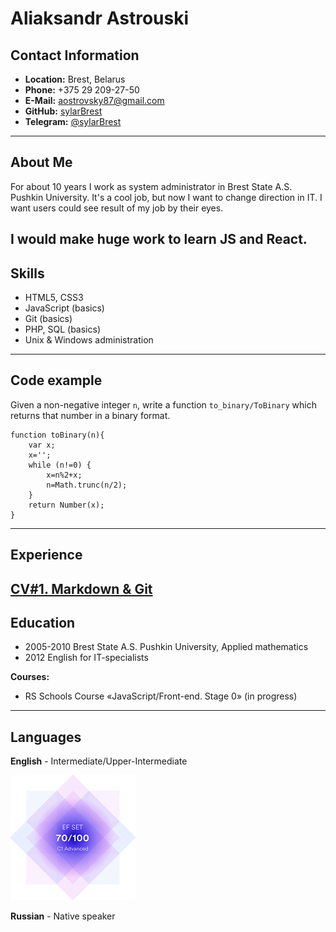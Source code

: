 # Aliaksandr Astrouski
## Contact Information
* __Location:__ Brest, Belarus
* __Phone:__ +375 29 209-27-50
* __E-Mail:__ aostrovsky87@gmail.com
* __GitHub:__ [sylarBrest](https://github.com/sylarBrest "GitHub sylarBrest")
* __Telegram:__ [@sylarBrest](https://t.me/sylarBrest "Chat with sylarBrest")
----------------------
## About Me

For about 10 years I work as system administrator in Brest State A.S. Pushkin University. It's a cool job, but now I want to change direction in IT. I want users could see result of my job by their eyes.

I would make huge work to learn JS and React.
-----------------
## Skills
* HTML5, CSS3
* JavaScript (basics)
* Git (basics)
* PHP, SQL (basics)
* Unix & Windows administration
----------------
## Code example

Given a non-negative integer `n`, write a function `to_binary/ToBinary` which returns that number in a binary format.

```
function toBinary(n){
    var x;
    x='';
    while (n!=0) {
        x=n%2+x;
        n=Math.trunc(n/2);
    }
    return Number(x);
}
```
----------------
## Experience

[CV#1. Markdown & Git](https://github.com/sylarBrest/rsschool-cv "CV#1. Markdown & Git")
-------------
## Education

* 2005-2010 Brest State A.S. Pushkin University, Applied mathematics
* 2012 English for IT-specialists

__Courses:__
* RS Schools Course «JavaScript/Front-end. Stage 0» (in progress)
---------------
## Languages
__English__ - Intermediate/Upper-Intermediate

![EF SET Certificate](certificate_70.png)

__Russian__ - Native speaker
